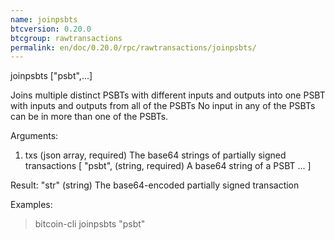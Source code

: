 ```yaml
---
name: joinpsbts
btcversion: 0.20.0
btcgroup: rawtransactions
permalink: en/doc/0.20.0/rpc/rawtransactions/joinpsbts/
---
```


joinpsbts ["psbt",...]

Joins multiple distinct PSBTs with different inputs and outputs into one PSBT with inputs and outputs from all of the PSBTs
No input in any of the PSBTs can be in more than one of the PSBTs.

Arguments:
1. txs            (json array, required) The base64 strings of partially signed transactions
     [
       "psbt",    (string, required) A base64 string of a PSBT
       ...
     ]

Result:
"str"    (string) The base64-encoded partially signed transaction

Examples:
> bitcoin-cli joinpsbts "psbt"


